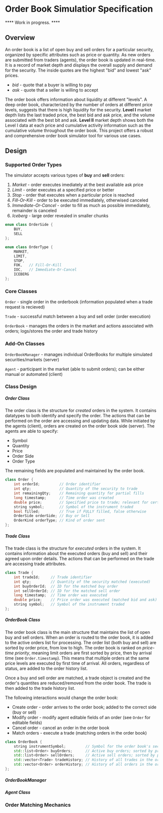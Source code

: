 # Order Book Simulatior Specification

**** Work in progress. ****

## Overview

An order book is a list of open buy and sell orders for a particular security, organized by specific attributes such as price or quantity. As new orders are submitted from traders (agents), the order book is updated in real-time. It is a record of market depth and displays the overall supply and demand for the security. The inside quotes are the highest "bid" and lowest "ask" prices.

* *bid* - quote that a buyer is willing to pay
* *ask* - quote that a seller is willing to accept

The order book offers information about liquidity at different "levels". A deep order book, characterized by the number of orders at different price levels, suggests that there is high liquidity for the security. **Level I** market depth lists the last traded price, the best bid and ask price, and the volume associated with the best bit and ask. **Level II** market depth shows both the Level I data at each price and cumulative activity information such as the cumulative volume throughout the order book. This project offers a robust and comprehensive order book simulator tool for various use cases.

## **Design**

### **Supported Order Types**

The simulator accepts various types of **buy** and **sell** orders:

1. *Market* - order executes imediately at the best available ask price
2. *Limit* - order executes at a specified price or better
3. *Stop* - order that executes when a particular price is reached
4. *Fill-Or-Kill* - order to be executed immediately, otherwised canceled
5. *Immediate-Or-Cancel* - order to fill as much as possible immediately, remainder is canceled
6. *Iceberg* - large order revealed in smaller chunks

```cpp
enum class OrderSide {
	BUY,
	SELL
};
```

```cpp
enum class OrderType {
	MARKET,
	LIMIT,
	STOP,
	FOK,   // Fill-Or-Kill
	IOC,   // Immediate-Or-Cancel
	ICEBERG
};
```

### **Core Classes**

`Order` - single order in the orderbook (information populated when a trade request is recieved)

`Trade` - successful match between a buy and sell order (order execution)

`OrderBook` - manages the orders in the market and actions associated with orders; logs/stores the order and trade history

### **Add-On Classes**

`OrderBookManager` - manages individual OrderBooks for multiple simulated securities/markets (server)

`Agent` - participant in the market (able to submit orders); can be either manual or automated (client)

### Class Design

##### Order Class

The order class is the structure for *created* orders in the system. It contains datatypes to both identify and specify the order. The actions that can be performed on the order are accessing and updating data. While initiated by the agents (client), orders are created on the order book side (server). The agents are able to specify:

* Symbol
* Quantity
* Price
* Order Side
* Order Type

The remaining fields are populated and maintained by the order book.

```cpp
class Order {
	int orderId;         // Order identifier
	int qty;             // Quantity of the security to trade
	int remainingQty;    // Remaining quantity for partial fills
	long timestamp;      // Time order was created
	double price;        // Specified price to trade; relevant for certian order types
	string symbol;       // Symbol of the instrument traded
	bool filled;         // True if FULLY filled, false otherwise
	OrderSide orderSide; // Buy or Sell
	OrderKind orderType; // Kind of order sent
};
```

##### Trade Class

The trade class is the structure for *executed* orders in the system. It contains information about the executed orders (buy and sell) and their agreed upon order details. The actions that can be performed on the trade are accessing trade attributes.

```cpp
class Trade {
	int tradeId;     // Trade identifier
	int qty;         // Quantity of the security matched (executed)
	int buyOrderId;  // ID for the matched buy order
	int sellOrderId; // ID for the matched sell order
	long timestamp;  // Time order was executed
	double price;    // Price order was executed (matched bid and ask)
	string symbol;   // Symbol of the instrument traded
};
```

##### OrderBook Class

The order book class is the main structure that maintains the list of open buy and sell orders. When an order is routed to the order book, it is added to the active orders list for processing. The order list (both buy and sell) are sorted by order price, from low to high. The order book is ranked on *price-time priority*, meaning limit orders are first sorted by price, then by arrival time (see `Order.timestamp`). This means that multiple orders at the same price levels are executed by first time of arrival. All orders, regardless of status, are added to the order history list.

Once a buy and sell order are matched, a trade object is created and the order's quantites are reduced/removed from the order book. The trade is then added to the trade history list.

The following interactions would change the order book:

* Create order - order arrives to the order book; added to the correct side (buy or sell)
* Modify order - modify agent editable fields of an order (see `Order` for editable fields)
* Cancel order - cancel an order in the order book
* Match orders - execute a trade (matching orders in the order book)

```cpp
class OrderBook {
	string instrumentSymbol;         // Symbol for the order book's security
	std::list<Order> buyOrders;      // Active buy orders; sorted by price, then by time
	std::list<Order> sellOrders;     // Active sell orders; sorted by price, then by time
	std::vector<Trade> tradeHistory; // History of all trades in the order book (matched orders)
	std::vector<Order> orderHistory; // History of all orders in the order book (all order arrivals)
};
```

##### OrderBookManager

##### Agent Class

### Order Matching Mechanics
